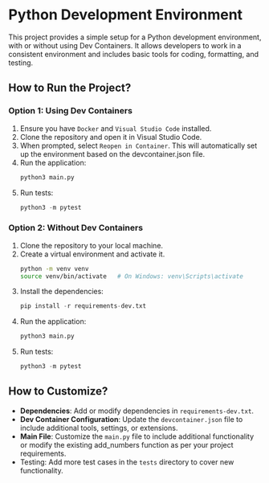 # Python Development Environment

This project provides a simple setup for a Python development environment, with or without using Dev Containers. It allows developers to work in a consistent environment and includes basic tools for coding, formatting, and testing.

## How to Run the Project?

### Option 1: Using Dev Containers
1. Ensure you have `Docker` and `Visual Studio Code` installed.
2. Clone the repository and open it in Visual Studio Code.
3. When prompted, select `Reopen in Container`. This will automatically set up the environment based on the devcontainer.json file.
4. Run the application:
   ```python
   python3 main.py
   ```
5. Run tests:
   ```python
   python3 -m pytest
   ```

### Option 2: Without Dev Containers
1. Clone the repository to your local machine.
2. Create a virtual environment and activate it.
   ```bash
   python -m venv venv
   source venv/bin/activate   # On Windows: venv\Scripts\activate
   ```
3. Install the dependencies:
   ```python
   pip install -r requirements-dev.txt
   ```
4. Run the application:
   ```python
   python3 main.py
   ```
5. Run tests:
   ```python
   python3 -m pytest
   ```

## How to Customize?

- **Dependencies**: Add or modify dependencies in `requirements-dev.txt`.
- **Dev Container Configuration**: Update the `devcontainer.json` file to include additional tools, settings, or extensions.
- **Main File**: Customize the `main.py` file to include additional functionality or modify the existing add_numbers function as per your project requirements.
- Testing: Add more test cases in the `tests` directory to cover new functionality.

  
